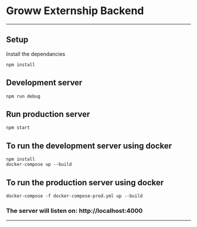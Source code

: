 # Groww Externship Backend
------------------------------------------------

## Setup
Install the dependancies
```
npm install
```

## Development server
```
npm run debug
```

## Run production server
```
npm start
```

## To run the development server using docker
```
npm install
docker-compose up --build
```

## To run the production server using docker
```
docker-compose -f docker-compose-prod.yml up --build
```

### The server will listen on: http://localhost:4000

---
